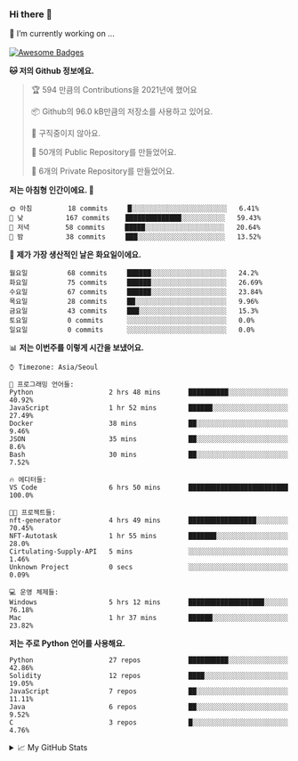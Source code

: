 ### Hi there 👋 
🔭 I’m currently working on ... </br></br>
[![Awesome Badges](https://img.shields.io/badge/Introduce-EN-green.svg)](https://github.com/tlatkdgus1/tlatkdgus1/blob/main/README.md.en)

<!--START_SECTION:waka-->
**🐱 저의 Github 정보에요.** 

> 🏆 594 만큼의 Contributions을 2021년에 했어요
 > 
> 📦 Github의 96.0 kB만큼의 저장소를 사용하고 있어요. 
 > 
> 🚫 구직중이지 않아요.
 > 
> 📜 50개의 Public Repository를 만들었어요. 
 > 
> 🔑 6개의 Private Repository를 만들었어요.  

**저는 아침형 인간이에요. 🐤** 

```text
🌞 아침         18 commits     █░░░░░░░░░░░░░░░░░░░░░░░░   6.41% 
🌆 낮　         167 commits    ██████████████░░░░░░░░░░░   59.43% 
🌃 저녁         58 commits     █████░░░░░░░░░░░░░░░░░░░░   20.64% 
🌙 밤　         38 commits     ███░░░░░░░░░░░░░░░░░░░░░░   13.52%

```
📅 **제가 가장 생산적인 날은 화요일이에요.** 

```text
월요일          68 commits     ██████░░░░░░░░░░░░░░░░░░░   24.2% 
화요일          75 commits     ██████░░░░░░░░░░░░░░░░░░░   26.69% 
수요일          67 commits     ██████░░░░░░░░░░░░░░░░░░░   23.84% 
목요일          28 commits     ██░░░░░░░░░░░░░░░░░░░░░░░   9.96% 
금요일          43 commits     ███░░░░░░░░░░░░░░░░░░░░░░   15.3% 
토요일          0 commits      ░░░░░░░░░░░░░░░░░░░░░░░░░   0.0% 
일요일          0 commits      ░░░░░░░░░░░░░░░░░░░░░░░░░   0.0%

```


📊 **저는 이번주를 이렇게 시간을 보냈어요.** 

```text
⌚︎ Timezone: Asia/Seoul

💬 프로그래밍 언어들: 
Python                   2 hrs 48 mins       ██████████░░░░░░░░░░░░░░░   40.92% 
JavaScript               1 hr 52 mins        ██████░░░░░░░░░░░░░░░░░░░   27.49% 
Docker                   38 mins             ██░░░░░░░░░░░░░░░░░░░░░░░   9.46% 
JSON                     35 mins             ██░░░░░░░░░░░░░░░░░░░░░░░   8.6% 
Bash                     30 mins             ██░░░░░░░░░░░░░░░░░░░░░░░   7.52%

🔥 에디터들: 
VS Code                  6 hrs 50 mins       █████████████████████████   100.0%

🐱‍💻 프로젝트들: 
nft-generator            4 hrs 49 mins       █████████████████░░░░░░░░   70.45% 
NFT-Autotask             1 hr 55 mins        ███████░░░░░░░░░░░░░░░░░░   28.0% 
Cirtulating-Supply-API   5 mins              ░░░░░░░░░░░░░░░░░░░░░░░░░   1.46% 
Unknown Project          0 secs              ░░░░░░░░░░░░░░░░░░░░░░░░░   0.09%

💻 운영 체제들: 
Windows                  5 hrs 12 mins       ███████████████████░░░░░░   76.18% 
Mac                      1 hr 37 mins        ██████░░░░░░░░░░░░░░░░░░░   23.82%

```

**저는 주로 Python 언어를 사용해요.** 

```text
Python                   27 repos            ██████████░░░░░░░░░░░░░░░   42.86% 
Solidity                 12 repos            ████░░░░░░░░░░░░░░░░░░░░░   19.05% 
JavaScript               7 repos             ██░░░░░░░░░░░░░░░░░░░░░░░   11.11% 
Java                     6 repos             ██░░░░░░░░░░░░░░░░░░░░░░░   9.52% 
C                        3 repos             █░░░░░░░░░░░░░░░░░░░░░░░░   4.76%

```



<!--END_SECTION:waka-->

<details>
<summary>📈 My GitHub Stats</summary>
<p align="center"> <img src="https://github-readme-stats.vercel.app/api?username=tlatkdgus1&show_icons=true" alt="tlatkdgus1" />
</details>
